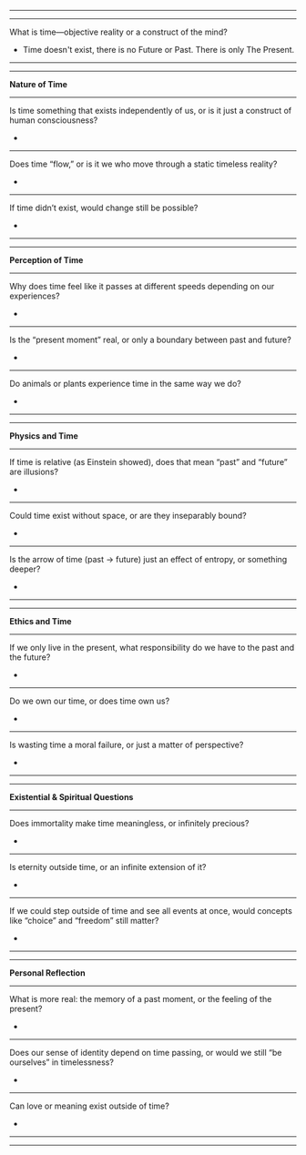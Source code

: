 -----------------------
-------------

What is time—objective reality or a construct of the mind?

- Time doesn't exist, there is no Future or Past. There is only The Present.

-------------------
- -------------------

**Nature of Time**

--------------------

Is time something that exists independently of us, or is it just a construct of human consciousness?

   - 

----------------

Does time “flow,” or is it we who move through a static timeless reality?

   - 

--------------
 
If time didn’t exist, would change still be possible?

   -
   
-------------
------------


**Perception of Time**

-------------

Why does time feel like it passes at different speeds depending on our experiences?

   -

----------------

Is the “present moment” real, or only a boundary between past and future?

   -

--------------

Do animals or plants experience time in the same way we do?

   -

---------
--------


**Physics and Time**

--------------------

If time is relative (as Einstein showed), does that mean “past” and “future” are illusions?

   -

---------------

Could time exist without space, or are they inseparably bound?

   -

-------------

Is the arrow of time (past → future) just an effect of entropy, or something deeper?

   -

---------------
------------

**Ethics and Time**

------------

If we only live in the present, what responsibility do we have to the past and the future?

   -

-------------

Do we own our time, or does time own us?

   -

----------------

Is wasting time a moral failure, or just a matter of perspective?

   -

------------
-------------


**Existential & Spiritual Questions**

--------------

Does immortality make time meaningless, or infinitely precious?

   -

--------------

Is eternity outside time, or an infinite extension of it?

   -

-----------   

If we could step outside of time and see all events at once, would concepts like “choice” and “freedom” still matter?

   -

------------
-----------


**Personal Reflection**

------------

What is more real: the memory of a past moment, or the feeling of the present?

   -

------------

Does our sense of identity depend on time passing, or would we still “be ourselves” in timelessness?

   -

------------

Can love or meaning exist outside of time?

   -

---------------------
-----------------
